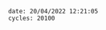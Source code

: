 

                date: 20/04/2022 12:21:05
                cycles: 20100

                         